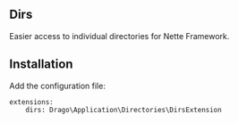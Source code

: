 ## Dirs
Easier access to individual directories for Nette Framework.

## Installation
Add the configuration file:

```neon
extensions:
	dirs: Drago\Application\Directories\DirsExtension
```
